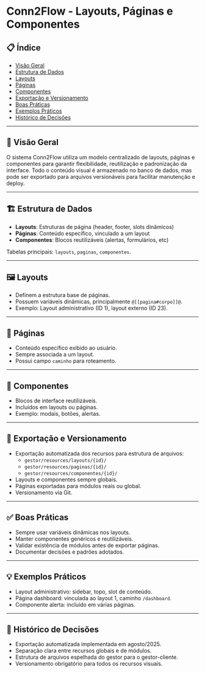 # Conn2Flow - Layouts, Páginas e Componentes

## 📋 Índice
- [Visão Geral](#visão-geral)
- [Estrutura de Dados](#estrutura-de-dados)
- [Layouts](#layouts)
- [Páginas](#páginas)
- [Componentes](#componentes)
- [Exportação e Versionamento](#exportação-e-versionamento)
- [Boas Práticas](#boas-práticas)
- [Exemplos Práticos](#exemplos-práticos)
- [Histórico de Decisões](#histórico-de-decisões)

---

## 🎯 Visão Geral

O sistema Conn2Flow utiliza um modelo centralizado de layouts, páginas e componentes para garantir flexibilidade, reutilização e padronização da interface. Todo o conteúdo visual é armazenado no banco de dados, mas pode ser exportado para arquivos versionáveis para facilitar manutenção e deploy.

---

## 🏗️ Estrutura de Dados

- **Layouts**: Estruturas de página (header, footer, slots dinâmicos)
- **Páginas**: Conteúdo específico, vinculado a um layout
- **Componentes**: Blocos reutilizáveis (alertas, formulários, etc)

Tabelas principais: `layouts`, `paginas`, `componentes`.

---

## 🖼️ Layouts
- Definem a estrutura base de páginas.
- Possuem variáveis dinâmicas, principalmente `@[[pagina#corpo]]@`.
- Exemplo: Layout administrativo (ID 1), layout externo (ID 23).

---

## 📄 Páginas
- Conteúdo específico exibido ao usuário.
- Sempre associada a um layout.
- Possui campo `caminho` para roteamento.

---

## 🧩 Componentes
- Blocos de interface reutilizáveis.
- Incluídos em layouts ou páginas.
- Exemplo: modais, botões, alertas.

---

## 🚀 Exportação e Versionamento

- Exportação automatizada dos recursos para estrutura de arquivos:
  - `gestor/resources/layouts/{id}/`
  - `gestor/resources/paginas/{id}/`
  - `gestor/resources/componentes/{id}/`
- Layouts e componentes sempre globais.
- Páginas exportadas para módulos reais ou global.
- Versionamento via Git.

---

## ✅ Boas Práticas
- Sempre usar variáveis dinâmicas nos layouts.
- Manter componentes genéricos e reutilizáveis.
- Validar existência de módulos antes de exportar páginas.
- Documentar decisões e padrões adotados.

---

## 💡 Exemplos Práticos
- Layout administrativo: sidebar, topo, slot de conteúdo.
- Página dashboard: vinculada ao layout 1, caminho `/dashboard`.
- Componente alerta: incluído em várias páginas.

---

## 📜 Histórico de Decisões
- Exportação automatizada implementada em agosto/2025.
- Separação clara entre recursos globais e de módulos.
- Estrutura de arquivos espelhada do gestor para o gestor-cliente.
- Versionamento obrigatório para todos os recursos visuais.
